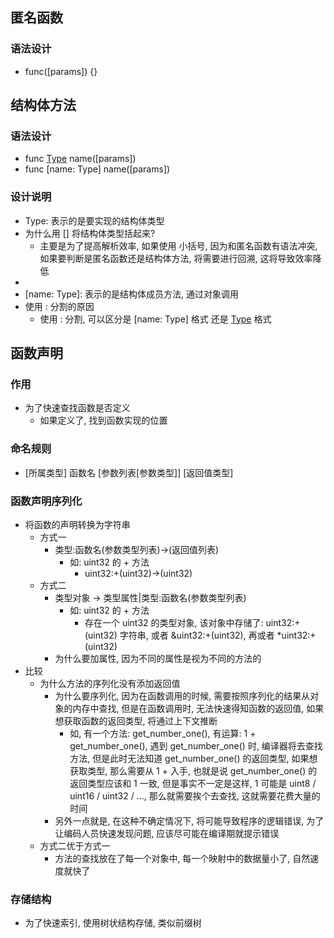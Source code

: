 ## 匿名函数
### 语法设计
- func([params]) {}

## 结构体方法
### 语法设计
- func [Type] name([params])
- func [name: Type] name([params])

### 设计说明
- Type: 表示的是要实现的结构体类型
- 为什么用 [] 将结构体类型括起来?
	- 主要是为了提高解析效率, 如果使用 小括号, 因为和匿名函数有语法冲突, 如果要判断是匿名函数还是结构体方法, 将需要进行回溯, 这将导致效率降低
- [Type]: 表示的是结构体相关的方法
- [name: Type]: 表示的是结构体成员方法, 通过对象调用
- 使用 : 分割的原因
	- 使用 : 分割, 可以区分是 [name: Type] 格式 还是 [Type] 格式

## 函数声明
### 作用
- 为了快速查找函数是否定义
	- 如果定义了, 找到函数实现的位置

### 命名规则
- [所属类型] 函数名 [参数列表[参数类型]] [返回值类型]

### 函数声明序列化
- 将函数的声明转换为字符串
    - 方式一
        - 类型:函数名(参数类型列表)->(返回值列表)
            - 如: uint32 的 + 方法
                - uint32:+(uint32)->(uint32)
   - 方式二
        - 类型对象 -> 类型属性|类型:函数名(参数类型列表)
            - 如: uint32 的 + 方法
                - 存在一个 uint32 的类型对象, 该对象中存储了: uint32:+(uint32) 字符串, 或者 &uint32:+(uint32), 再或者 *uint32:+(uint32)
		- 为什么要加属性, 因为不同的属性是视为不同的方法的
- 比较
    - 为什么方法的序列化没有添加返回值
        - 为什么要序列化, 因为在函数调用的时候, 需要按照序列化的结果从对象的内存中查找, 但是在函数调用时, 无法快速得知函数的返回值, 如果想获取函数的返回类型, 将通过上下文推断
            - 如, 有一个方法: get_number_one(), 有运算: 1 + get_number_one(), 遇到 get_number_one() 时, 编译器将去查找方法, 但是此时无法知道 get_number_one() 的返回类型, 如果想获取类型, 那么需要从 1 + 入手, 也就是说 get_number_one() 的返回类型应该和 1 一致, 但是事实不一定是这样, 1 可能是 uint8 / uint16 / uint32 / ..., 那么就需要挨个去查找, 这就需要花费大量的时间
        - 另外一点就是, 在这种不确定情况下, 将可能导致程序的逻辑错误, 为了让编码人员快速发现问题, 应该尽可能在编译期就提示错误
    - 方式二优于方式一
        - 方法的查找放在了每一个对象中, 每一个映射中的数据量小了, 自然速度就快了

### 存储结构
- 为了快速索引, 使用树状结构存储, 类似前缀树
